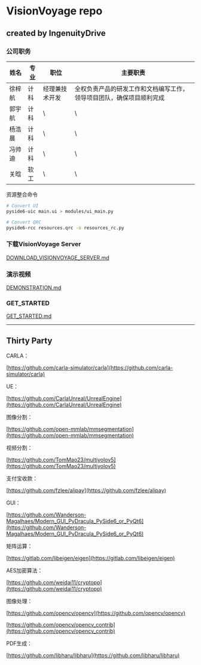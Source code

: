 # VisionVoyage repo

## created by IngenuityDrive

### 公司职务

| 姓名   | 专业 | 职位           | 主要职责                                                     |
| ------ | ---- | -------------- | ------------------------------------------------------------ |
| 徐梓航 | 计科 | 经理兼技术开发 | 全权负责产品的研发工作和文档编写工作，领导项目团队，确保项目顺利完成 |
| 郭宇航 | 计科 | \              | \                                                            |
| 杨浩晨 | 计科 | \              | \                                                            |
| 冯帅迪 | 计科 | \              | \                                                            |
| 关晗   | 软工 | \              | \                                                            |

资源整合命令

```bash
# Convert UI
pyside6-uic main.ui > modules/ui_main.py

# Convert QRC
pyside6-rcc resources.qrc -o resources_rc.py
```

### 下载VisionVoyage Server

[DOWNLOAD_VISIONVOYAGE_SERVER.md](./docs/DOWNLOAD_VISIONVOYAGE_SERVER.md)

### 演示视频

[DEMONSTRATION.md](./docs/DEMONSTRATION.md)

### GET_STARTED

[GET_STARTED.md](./docs/GET_STARTED.md)

---

## Thirty Party

CARLA：

[https://github.com/carla-simulator/carla](https://github.com/carla-simulator/carla)

UE：

[https://github.com/CarlaUnreal/UnrealEngine](https://github.com/CarlaUnreal/UnrealEngine)

图像分割：

[https://github.com/open-mmlab/mmsegmentation](https://github.com/open-mmlab/mmsegmentation)

视频分割：

[https://github.com/TomMao23/multiyolov5](https://github.com/TomMao23/multiyolov5)

支付宝收款：

[https://github.com/fzlee/alipay](https://github.com/fzlee/alipay)

GUI：

[https://github.com/Wanderson-Magalhaes/Modern_GUI_PyDracula_PySide6_or_PyQt6](https://github.com/Wanderson-Magalhaes/Modern_GUI_PyDracula_PySide6_or_PyQt6)

矩阵运算：

[https://gitlab.com/libeigen/eigen](https://gitlab.com/libeigen/eigen)

AES加密算法：

[https://github.com/weidai11/cryptopp](https://github.com/weidai11/cryptopp)

图像处理：

[https://github.com/opencv/opencv](https://github.com/opencv/opencv)

[https://github.com/opencv/opencv_contrib](https://github.com/opencv/opencv_contrib)

PDF生成：

[https://github.com/libharu/libharu](https://github.com/libharu/libharu)
